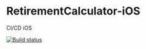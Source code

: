 # RetirementCalculator-iOS
CI/CD iOS

[![Build status](https://build.appcenter.ms/v0.1/apps/2cb535eb-aa48-4576-8e27-18129a2b0a38/branches/develop/badge)](https://appcenter.ms)
